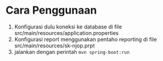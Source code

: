 # Cara Penggunaan

1. Konfigurasi dulu koneksi ke database di file src/main/resources/application.properties
2. Konfigurasi report menggunakan pentaho reporting di file src/main/resources/sk-njop.prpt
3. jalankan dengan perintah `mvn spring-boot:run`
